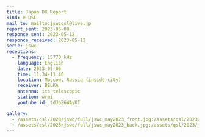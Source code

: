 ```yaml
---
title: Japan DX Report
kind: e-QSL
mail_to: mailto:jswcqsl@live.jp
report_sent: 2023-05-08
responce_sent: 2023-05-12
responce_received: 2023-05-12
serie: jswc
receptions:
  - frequency: 15770 kHz
    language: English
    date: 2023-05-06
    time: 11.34-11.40
    location: Moscow, Russia (inside city)
    receiver: BELKA
    antenna: its telescopic
    station: wrmi
    youtube_id: tdJoZ6WAyKI

gallery:
  - /assets/qsl/2023/jswc/full/jswc_may2023_front.jpg:/assets/qsl/2023/jswc/small/jswc_may2023_front.jpg
  - /assets/qsl/2023/jswc/full/jswc_may2023_back.jpg:/assets/qsl/2023/jswc/small/jswc_may2023_back.jpg
---
```

